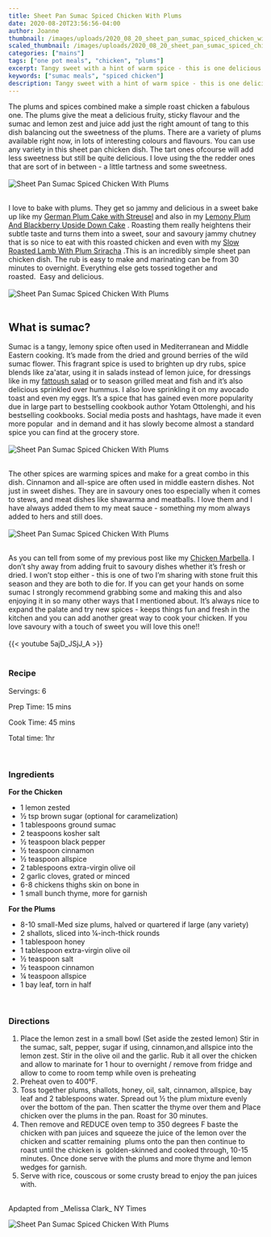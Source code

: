 ```yaml
---
title: Sheet Pan Sumac Spiced Chicken With Plums
date: 2020-08-20T23:56:56-04:00
author: Joanne
thumbnail: /images/uploads/2020_08_20_sheet_pan_sumac_spiced_chicken_with_plums_1.jpg
scaled_thumbnail: /images/uploads/2020_08_20_sheet_pan_sumac_spiced_chicken_with_plums_0.jpg
categories: ["mains"]
tags: ["one pot meals", "chicken", "plums"]
excerpt: Tangy sweet with a hint of warm spice - this is one delicious sheet-pan chicken dish 
keywords: ["sumac meals", "spiced chicken"]
description: Tangy sweet with a hint of warm spice - this is one delicious sheet-pan chicken dish 
---
```


The plums and spices combined make a simple roast chicken a fabulous one. The plums give the meat a delicious fruity, sticky flavour and the sumac and lemon zest and juice add just the right amount of tang to this dish balancing out the sweetness of the plums. There are a variety of plums available right now, in lots of interesting colours and flavours. You can use any variety in this sheet pan chicken dish. The tart ones ofcourse will add less sweetness but still be quite delicious. I love using the the redder ones that are sort of in between - a little tartness and some sweetness.  
</br>
</br>
![Sheet Pan Sumac Spiced Chicken With Plums](/images/uploads/2020_08_20_sheet_pan_sumac_spiced_chicken_with_plums_2.jpg)
</br>
</br>

I love to bake with plums. They get so jammy and delicious in a sweet bake up like my [German Plum Cake with Streusel](https://www.oliveandmango.com/german-plum-cake-with-streusel-pflaumenkuchen/) and also in my [Lemony Plum And Blackberry Upside Down Cake](https://www.oliveandmango.com/lemony-plum-and-blackberry-upside-down-cake/) . Roasting them really heightens their subtle taste and turns them into a sweet, sour and savoury jammy chutney that is so nice to eat with this roasted chicken and even with my [Slow Roasted Lamb With Plum Sriracha](https://www.oliveandmango.com/slow-roasted-lamb-with-plum-sriracha/) .This is an incredibly simple sheet pan chicken dish. The rub is easy to make and marinating can be from 30 minutes to overnight. Everything else gets tossed together and roasted.  Easy and delicious. 
</br>
</br>
![Sheet Pan Sumac Spiced Chicken With Plums](/images/uploads/2020_08_20_sheet_pan_sumac_spiced_chicken_with_plums_3.jpg)
</br>
</br>

## What is sumac?
Sumac is a tangy, lemony spice often used in Mediterranean and Middle Eastern cooking. It’s made from the dried and ground berries of the wild sumac flower. This fragrant spice is used to brighten up dry rubs, spice blends like za'atar, using it in salads instead of lemon juice, for dressings like in my [fattoush salad](https://www.oliveandmango.com/fattoush-with-quinoa-zaatar-crisps/) or to season grilled meat and fish and it’s also delicious sprinkled over hummus. I also love sprinkling it on my avocado toast and even my eggs. 
It’s a spice that has gained even more popularity due in large part to bestselling cookbook author Yotam Ottolenghi, and his bestselling cookbooks. Social media posts and hashtags, have made it even more popular  and in demand and it has slowly become almost a standard spice you can find at the grocery store. 
</br>
</br>
![Sheet Pan Sumac Spiced Chicken With Plums](/images/uploads/2020_08_20_sheet_pan_sumac_spiced_chicken_with_plums_4.jpg)
</br>
</br>

The other spices are warming spices and make for a great combo in this dish. Cinnamon and all-spice are often used in middle eastern dishes. Not just in sweet dishes. They are in savoury ones too especially when it comes to stews, and meat dishes like shawarma and meatballs. I love them and I have always added them to my meat sauce - something my mom always added to hers and still does. 
</br>
</br>
![Sheet Pan Sumac Spiced Chicken With Plums](/images/uploads/2020_08_20_sheet_pan_sumac_spiced_chicken_with_plums_5.jpg)
</br>
</br>

As you can tell from some of my previous post like my [Chicken Marbella](https://www.oliveandmango.com/chicken-marbella/). I don’t shy away from adding fruit to savoury dishes whether it’s fresh or dried. I won’t stop either - this is one of two I’m sharing with stone fruit this season and they are both to die for. If you can get your hands on some sumac I strongly recommend grabbing some and making this and also enjoying it in so many other ways that I mentioned about. It’s always nice to expand the palate and try new spices - keeps things fun and fresh in the kitchen and you can add another great way to cook your chicken. If you love savoury with a touch of sweet you will love this one!!
</br>
</br>
{{< youtube 5ajD_JSjJ_A >}}
</br>
</br>

### Recipe

Servings: <span itemprop="recipeYield">6

Prep Time: <meta itemprop="prepTime" content="PT15M">15 mins  

Cook Time: <meta itemprop="cookTime" content="PT45M">45 mins

Total time: 1hr  
  
</br>

### Ingredients

__For the Chicken__

* <span itemprop="recipeIngredient">1 lemon zested </span>
* <span itemprop="recipeIngredient">&frac12; tsp brown sugar (optional for caramelization) </span>
* <span itemprop="recipeIngredient">1 tablespoons ground sumac </span>
* <span itemprop="recipeIngredient">2 teaspoons kosher salt </span>
* <span itemprop="recipeIngredient">&frac12; teaspoon black pepper </span>
* <span itemprop="recipeIngredient">&frac12; teaspoon cinnamon</span>
* <span itemprop="recipeIngredient">&frac12; teaspoon allspice </span>
* <span itemprop="recipeIngredient">2 tablespoons extra-virgin olive oil</span>
* <span itemprop="recipeIngredient">2 garlic cloves, grated or minced</span>
* <span itemprop="recipeIngredient">6-8 chickens thighs skin on bone in</span>
* <span itemprop="recipeIngredient">1 small bunch thyme, more for garnish</span>

__For the Plums__

* <span itemprop="recipeIngredient">8-10 small-Med size plums, halved or quartered if large (any variety) </span>
* <span itemprop="recipeIngredient">2 shallots, sliced into ¼-inch-thick rounds </span>
* <span itemprop="recipeIngredient">1 tablespoon honey </span>
* <span itemprop="recipeIngredient">1 tablespoon extra-virgin olive oil </span>
* <span itemprop="recipeIngredient">½ teaspoon salt</span>
* <span itemprop="recipeIngredient">½ teaspoon cinnamon</span>
* <span itemprop="recipeIngredient">¼ teaspoon allspice</span>
* <span itemprop="recipeIngredient">1 bay leaf, torn in half</span>

</br>

### Directions

1. Place the lemon zest in a small bowl (Set aside the zested lemon) Stir in the sumac, salt, pepper, sugar if using, cinnamon,and allspice into the lemon zest. Stir in the olive oil and the garlic. Rub it all over the chicken and allow to marinate for 1 hour to overnight / remove from fridge and allow to come to room temp while oven is preheating 
1. Preheat oven to 400°F.
1. Toss together plums, shallots, honey, oil, salt, cinnamon, allspice, bay leaf and 2 tablespoons water. Spread out &frac12; the plum mixture evenly over the bottom of the pan. Then scatter the thyme over them and Place chicken over the plums in the pan. Roast for 30 minutes. 
1. Then remove and REDUCE oven temp to 350 degrees F baste the chicken with pan juices and squeeze the juice of the lemon over the chicken and scatter remaining  plums onto the pan then continue to roast until the chicken is  golden-skinned and cooked through, 10-15 minutes. Once done serve with the plums and more thyme and lemon wedges for garnish.
1. Serve with rice, couscous or some crusty bread to enjoy the pan juices with.

</br>
Apdapted from _Melissa Clark_ NY Times
</br>

![Sheet Pan Sumac Spiced Chicken With Plums](/images/uploads/2020_08_20_sheet_pan_sumac_spiced_chicken_with_plums_6.jpg)